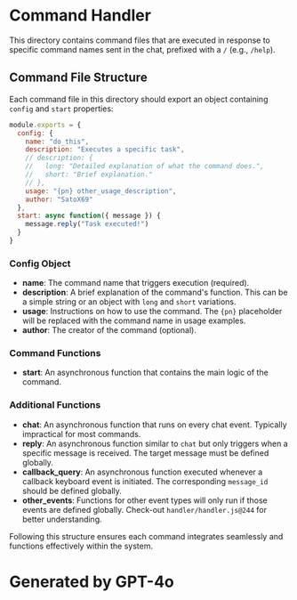 # Command Handler

This directory contains command files that are executed in response to specific command names sent in the chat, prefixed with a `/` (e.g., `/help`).

## Command File Structure

Each command file in this directory should export an object containing `config` and `start` properties:

```javascript
module.exports = {
  config: {
    name: "do_this",
    description: "Executes a specific task",
    // description: {
    //   long: "Detailed explanation of what the command does.",
    //   short: "Brief explanation."
    // },
    usage: "{pn} other_usage_description",
    author: "SatoX69"
  },
  start: async function({ message }) {
    message.reply("Task executed!")
  }
}
```

### Config Object

- **name**: The command name that triggers execution (required).
- **description**: A brief explanation of the command's function. This can be a simple string or an object with `long` and `short` variations.
- **usage**: Instructions on how to use the command. The `{pn}` placeholder will be replaced with the command name in usage examples.
- **author**: The creator of the command (optional).

### Command Functions

- **start**: An asynchronous function that contains the main logic of the command.

### Additional Functions

- **chat**: An asynchronous function that runs on every chat event. Typically impractical for most commands.
- **reply**: An asynchronous function similar to `chat` but only triggers when a specific message is received. The target message must be defined globally.
- **callback_query**: An asynchronous function executed whenever a callback keyboard event is initiated. The corresponding `message_id` should be defined globally.
- **other_events**: Functions for other event types will only run if those events are defined globally. Check-out `handler/handler.js@244` for better understanding.

Following this structure ensures each command integrates seamlessly and functions effectively within the system.


# Generated by GPT-4o